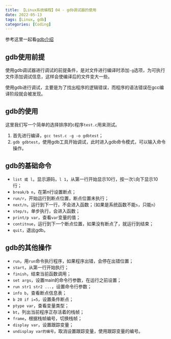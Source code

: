 ```yaml
---
title: 【Linux系统编程】04 - gdb调试器的使用
date: 2022-05-13
tags: [Linux, gdb]
categories: [Coding]
---
```

 
参考这里一起看[gdb介绍](https://xushun1221.github.io/2022/linux%E4%B8%8B%E4%BD%BF%E7%94%A8vscode%E5%92%8Ccmake%E8%BF%9B%E8%A1%8Cc-%E5%BC%80%E5%8F%912/)

 ## gdb使用前提
 使用gdb调试器进行调试的前提条件，是对文件进行编译时添加`-g`选项，为可执行文件添加调试信息，这样会使编译后的文件变大一些。

 使用gdb进行调试，主要是为了找出程序的逻辑错误，而程序的语法错误在gcc编译阶段就会被发现。

 ## gdb的使用
 这里我们写一个简单的选择排序的c程序`test.c`用来测试。  
1. 首先进行编译，`gcc test.c -g -o gdbtest`；
2. `gdb gdbtest`，使用gdb工具开始调试，此时进入gdb命令模式，可以输入命令操作。

## gdb的基础命令
- `list 或 l`，显示源码，`l 1`，从第一行开始显示10行，按一次`l`向下显示10行；
- `break/b n`，在第n行设置断点；
- `run/r`，开始运行到断点位置，断点位置未执行；
- `next/n`，运行到下一行，不会进入函数；（如果是系统函数不能`s`，只能`n`）
- `step/s`，单步执行，会进入函数；
- `print/p var`，查看`var`变量的值；
- `contitnue`，运行到下一个断点位置，如果没有断点了，就运行到结束；
- `quit`，退出gdb。

## gdb的其他操作
- `run`，用`run`命令执行程序，如果程序出错，会停在出错位置；
- `start`，从第一行开始执行；
- `finish`，结束当前函数调用；
- `set args`，设置main的命令行参数，在运行之前设置；
- `run str1 str2 ...`，设置命令行参数；
- `info b`，查看断点信息表；
- `b 20 if i=5`，设置条件断点；
- `ptype var`，查看变量类型；
- `bt`，列出当前程序正存活着的栈帧；
- `frame`，根据栈帧编号，切换栈帧；
- `display var`，设置跟踪变量；
- `undisplay var的编号`，取消设置跟踪变量，使用跟踪变量的编号。